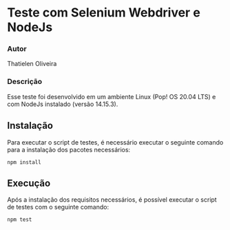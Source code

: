 # Teste com Selenium Webdriver e NodeJs

### Autor
Thatielen Oliveira

### Descrição
Esse teste foi desenvolvido em um ambiente Linux (Pop! OS 20.04 LTS) e com NodeJs instalado (versão 14.15.3).

## Instalação

Para executar o script de testes, é necessário executar o seguinte comando para a instalação dos pacotes necessários:

```
npm install
```

## Execução

Após a instalação dos requisitos necessários, é possível executar o script de testes com o seguinte comando:

```
npm test
```